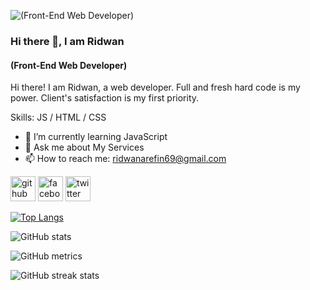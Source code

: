 ![(Front-End Web Developer)](https://scontent.fdac5-1.fna.fbcdn.net/v/t39.30808-6/347098591_957191812285632_881485758897130480_n.jpg?_nc_cat=100&ccb=1-7&_nc_sid=52f669&_nc_ohc=IIp7TuOIeckAX8icG57&_nc_ht=scontent.fdac5-1.fna&oh=00_AfDRVuob9hUQq7fhuuzgTpAGlWi8ANoSWvfsDV12E0Ozdg&oe=65136FBD)

### Hi there 👋, I am Ridwan
#### (Front-End Web Developer)


Hi there! I am Ridwan, a web developer. Full and fresh hard code is my power. Client's satisfaction is my first priority.

Skills: JS / HTML / CSS

- 🌱 I’m currently learning JavaScript 
- 💬 Ask me about My Services 
- 📫 How to reach me: ridwanarefin69@gmail.com 


[<img src='https://cdn.jsdelivr.net/npm/simple-icons@3.0.1/icons/github.svg' alt='github' height='40'>](https://github.com/ridwanarefin)  [<img src='https://cdn.jsdelivr.net/npm/simple-icons@3.0.1/icons/facebook.svg' alt='facebook' height='40'>](https://www.facebook.com/https://www.facebook.com/ridwan.arefin.5)  [<img src='https://cdn.jsdelivr.net/npm/simple-icons@3.0.1/icons/twitter.svg' alt='twitter' height='40'>](https://twitter.com/https://twitter.com/ridwanarefin69)  

[![Top Langs](https://github-readme-stats.vercel.app/api/top-langs/?username=ridwanarefin)](https://github.com/anuraghazra/github-readme-stats)

![GitHub stats](https://github-readme-stats.vercel.app/api?username=ridwanarefin&show_icons=true)  

![GitHub metrics](https://metrics.lecoq.io/ridwanarefin)  

![GitHub streak stats](https://streak-stats.demolab.com/?user=ridwanarefin)  




